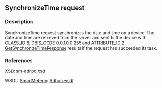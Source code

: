 ## SynchronizeTime request

### Description
SynchronizeTime request synchronizes the date and time on a device. The date and time are retrieved from the server and sent to the device with CLASS_ID 8, OBIS_CODE 0.0.1.0.0.255 and ATTRIBUTE_ID 2. [GetSynchronizeTimeResponse](./GetSynchronizeTimeResponse.md) results if the request has succeeded its task.

### References

XSD: [sm-adhoc.xsd](https://github.com/OSGP/Platform/blob/development/osgp-adapter-ws-smartmetering/src/main/webapp/WEB-INF/wsdl/smartmetering/schemas/sm-adhoc.xsd)

WSDL: [SmartMeteringAdhoc.wsdl](https://github.com/OSGP/Platform/blob/development/osgp-adapter-ws-smartmetering/src/main/webapp/WEB-INF/wsdl/smartmetering/SmartMeteringAdhoc.wsdl)

